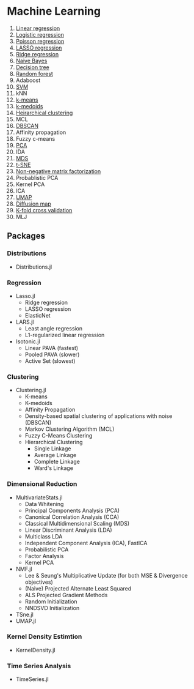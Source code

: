 # Machine Learning

1. [Linear regression](01-linear-regression.ipynb)
2. [Logistic regression](02-logistic-regression.ipynb)
3. [Poisson regression](03-poisson-regression.ipynb)
4. [LASSO regression](04-lasso-regression.ipynb)
5. [Ridge regression](05-ridge-regression.ipynb)
6. [Naive Bayes](06-naive-bayes.ipynb)
7. [Decision tree](07-decision-tree.ipynb)
8. [Random forest](08-random-forest.ipynb)
9. Adaboost
10. [SVM](10-svm.ipynb)
11. kNN
12. [k-means](11-k-means.ipynb)
13. [k-medoids](12-k-medoids.ipynb)
14. [Heirarchical clustering](13-heirarchical-clustering.ipynb)
15. MCL
16. [DBSCAN](15-dbscan.ipynb)
17. Affinity propagation
18. Fuzzy c-means
19. [PCA](18-pca.ipynb)
20. IDA
21. [MDS](20-mds.ipynb)
22. [t-SNE](21-tsne.ipynb)
23. [Non-negative matrix factorization](22-nmf.ipynb)
24. Probablistic PCA
25. Kernel PCA
26. ICA
27. [UMAP](27-umap.ipynb)
28. [Diffusion map]()
29. [K-fold cross validation](26-k-fold-cross-validation.ipynb)
30. MLJ

## Packages

### Distributions

* Distributions.jl

### Regression

* Lasso.jl
    * Ridge regression
    * LASSO regression
    * ElasticNet
* LARS.jl
    * Least angle regression
    * L1-regularized linear regression
* Isotonic.jl
    * Linear PAVA (fastest)
    * Pooled PAVA (slower)
    * Active Set (slowest)

### Clustering

* Clustering.jl
    * K-means
    * K-medoids
    * Affinity Propagation
    * Density-based spatial clustering of applications with noise (DBSCAN)
    * Markov Clustering Algorithm (MCL)
    * Fuzzy C-Means Clustering
    * Hierarchical Clustering
        * Single Linkage
        * Average Linkage
        * Complete Linkage
        * Ward's Linkage

### Dimensional Reduction

* MultivariateStats.jl
    * Data Whitening
    * Principal Components Analysis (PCA)
    * Canonical Correlation Analysis (CCA)
    * Classical Multidimensional Scaling (MDS)
    * Linear Discriminant Analysis (LDA)
    * Multiclass LDA
    * Independent Component Analysis (ICA), FastICA
    * Probabilistic PCA
    * Factor Analysis
    * Kernel PCA
* NMF.jl
    * Lee & Seung's Multiplicative Update (for both MSE & Divergence objectives)
    * (Naive) Projected Alternate Least Squared
    * ALS Projected Gradient Methods
    * Random Initialization
    * NNDSVD Initialization
* TSne.jl
* UMAP.jl

### Kernel Density Estimtion

* KernelDensity.jl

### Time Series Analysis

* TimeSeries.jl
